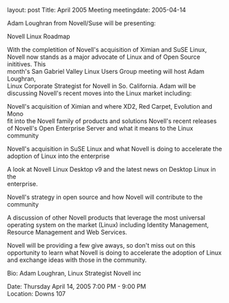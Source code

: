 layout: post
Title: April 2005 Meeting
meetingdate: 2005-04-14

Adam Loughran from Novell/Suse will be presenting:                             
                                                                             
Novell Linux Roadmap                                                           
                                                                             
With the completition of Novell's acquisition of Ximian and SuSE Linux, Novell 
now stands as a major advocate of Linux and of Open Source inititives. This    
month's San Gabriel Valley Linux Users Group meeting will host Adam Loughran,  
Linux Corporate Strategist for Novell in So. California. Adam will be          
discussing Novell's recent moves into the Linux market including:              
                                                                             
Novell's acquisition of Ximian and where XD2, Red Carpet, Evolution and Mono   
fit into the Novell family of products and solutions Novell's recent releases  
of Novell's Open Enterprise Server and what it means to the Linux community    
                                                                             
Novell's acquisition in SuSE Linux and what Novell is doing to accelerate the  
adoption of Linux into the enterprise                                          
                                                                             
A look at Novell Linux Desktop v9 and the latest news on Desktop Linux in the  
enterprise.                                                                    
                                                                             
Novell's strategy in open source and how Novell will contribute to the         
community                                                                      
                                                                             
A discussion of other Novell products that leverage the most universal         
operating system on the market (Linux) including Identity Management, Resource 
Management and Web Services.                                                   
                                                                             
Novell will be providing a few give aways, so don't miss out on this           
opportunity to learn what Novell is doing to accelerate the adoption of Linux  
and exchange ideas with those in the community.                                
                                                                             
Bio: Adam Loughran, Linux Strategist Novell inc                                
                                                                             
Date: Thursday April 14, 2005 7:00 PM - 9:00 PM                                  
Location: Downs 107                                         
